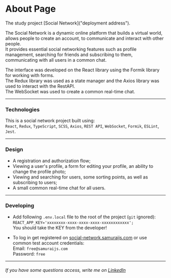 # About Page

The study project [Social Network]("deployment address").

The Social Network is a dynamic online platform that builds a virtual world, allows people to create an account, to communicate and interact with other people.  
It provides essential social networking features such as profile management, searching for friends and subscribing to them, communicating with all users in a common chat.

The interface was developed on the React library using the Formik library for working with forms.  
The Redux library was used as a state manager and the Axios library was used to interact with the RestAPI.  
The WebSocket was used to create a common real-time chat.

---

### Technologies

This is a social network project built using:  
`React`, `Redux`, `TypeScript`, `SCSS`, `Axios`, `REST API`, `WebSocket`, `Formik`, `ESLint`, `Jest`.

---

### Design

- A registration and authorization flow;
- Viewing a user's profile, a form for editing your profile, an ability to change the profile photo;
- Viewing and searching for users, some sorting points, as well as subscribing to users;
- A small common real-time chat for all users.

---

### Developing

- Add following `.env.local` file to the root of the project (`git` ignored):  
  `REACT_APP_KEY='xxxxxxxx-xxxx-xxxx-xxxx-xxxxxxxxxxxx';`  
  You should take the KEY from the developer!

* To log in get registered on [social-network.samuraijs.com](https://social-network.samuraijs.com/) or use common test account credentials:  
  Email: `free@samuraijs.com`  
  Password: `free`

---

###### If you have some questions access, write me on [LinkedIn](www.linkedin.com/in/maksimkasota)
